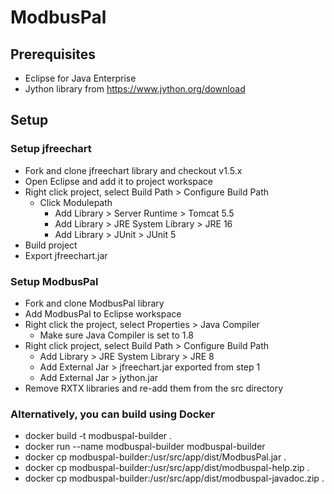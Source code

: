 # ModbusPal #

## Prerequisites ##

- Eclipse for Java Enterprise
- Jython library from https://www.jython.org/download

## Setup ##

### Setup jfreechart ###
* Fork and clone jfreechart library and checkout v1.5.x
* Open Eclipse and add it to project workspace
* Right click project, select Build Path > Configure Build Path
  - Click Modulepath
    - Add Library > Server Runtime > Tomcat 5.5
    - Add Library > JRE System Library > JRE 16
    - Add Library > JUnit > JUnit 5
* Build project
* Export jfreechart.jar

### Setup ModbusPal ###

* Fork and clone ModbusPal library
* Add ModbusPal to Eclipse workspace
* Right click the project, select Properties > Java Compiler
  - Make sure Java Compiler is set to 1.8
* Right click project, select Build Path > Configure Build Path
  - Add Library > JRE System Library > JRE 8
  - Add External Jar > jfreechart.jar exported from step 1
  - Add External Jar > jython.jar
* Remove RXTX libraries and re-add them from the src directory

### Alternatively, you can build using Docker ###

* docker build -t modbuspal-builder .
* docker run --name modbuspal-builder modbuspal-builder
* docker cp modbuspal-builder:/usr/src/app/dist/ModbusPal.jar .
* docker cp modbuspal-builder:/usr/src/app/dist/modbuspal-help.zip .
* docker cp modbuspal-builder:/usr/src/app/dist/modbuspal-javadoc.zip .
